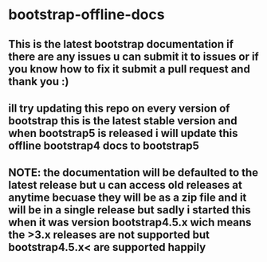 # bootstrap-offline-docs

## This is the latest bootstrap documentation if there are any issues u can submit it to issues or if you know how to fix it submit a pull request and thank you :)
## ill try updating this repo on every version of bootstrap this is the latest stable version and when bootstrap5 is released i will update this offline bootstrap4 docs to bootstrap5
## NOTE: the documentation will be defaulted to the latest release but u can access old releases at anytime becuase they will be as a zip file and it will be in a single release but sadly i started this when it was version bootstrap4.5.x wich means the >3.x releases are not supported but bootstrap4.5.x< are supported happily
